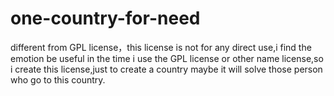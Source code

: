 # one-country-for-need
different from GPL license，this license is not for any direct use,i find the emotion be useful in the time i use the GPL license or other name license,so i create this license,just to create a country maybe it will solve those person who go to this country.
